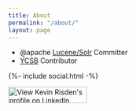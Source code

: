 ```yaml
---
title: About
permalink: "/about/"
layout: page
---
```


<ul>
  <li>@apache <a href="https://lucene.apache.org/solr/" target="_blank">Lucene/Solr</a> Committer</li>
  <li>
    <a href="https://github.com/brianfrankcooper/ycsb/" target="_blank">YCSB</a> Contributor
  </li>
</ul>

{%- include social.html -%}

<a href="http://www.linkedin.com/in/kevinrisden" target="_blank">
  <img src="http://www.linkedin.com/img/webpromo/btn_viewmy_160x33.png" width="160" height="33" border="0" alt="View Kevin Risden's profile on LinkedIn" />
</a>

